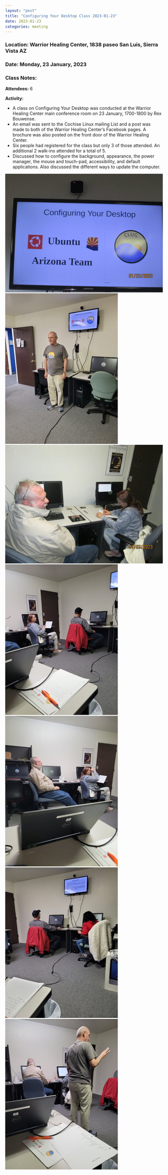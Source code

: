 ```yaml
---
layout: "post"
title: "Configuring Your Desktop Class 2023-01-23"
date: 2023-01-23
categories: meeting
---
```


### Location: Warrior Healing Center, 1838 paseo San Luis, Sierra Vista AZ

### Date: Monday, 23 January, 2023

### Class Notes:

**Attendees:** 6

**Activity:**
 * A class on Configuring Your Desktop was conducted at the Warrior Healing Center main conference room on 23 January, 1700-1800 by Rex Bouwense.
 * An email was sent to the Cochise Linux mailing List and a post was made to both of the Warrior Healing Center’s Facebook pages.  A brochure was also posted on the front door of the Warrior Healing Center.
 * Six people had registered for the class but only 3 of those attended.  An additional 2 walk-ins attended for a total of 5.
 * Discussed how to configure the background, appearance, the power manager, the mouse and touch-pad, accessibility, and default applications.  Also discussed the different ways to update the computer.

![alt text](https://raw.githubusercontent.com/CochiseLinuxUsersGroup/CochiseLinuxUsersGroup.github.io/master/images2/rsz_whc_class_configuring_your_desktop-1.jpg)
![alt text](https://raw.githubusercontent.com/CochiseLinuxUsersGroup/CochiseLinuxUsersGroup.github.io/master/images2/rsz_whc_class_configuring_your_desktop-5.jpg)
![alt text](https://raw.githubusercontent.com/CochiseLinuxUsersGroup/CochiseLinuxUsersGroup.github.io/master/images2/rsz_whc_class_configuring_your_desktop-3.jpg)
![alt text](https://raw.githubusercontent.com/CochiseLinuxUsersGroup/CochiseLinuxUsersGroup.github.io/master/images2/rsz_whc_class_configuring_your_desktop-6.jpg)
![alt text](https://raw.githubusercontent.com/CochiseLinuxUsersGroup/CochiseLinuxUsersGroup.github.io/master/images2/rsz_whc_class_configuring_your_desktop-7.jpg)
![alt text](https://raw.githubusercontent.com/CochiseLinuxUsersGroup/CochiseLinuxUsersGroup.github.io/master/images2/rsz_whc_class_configuring_your_desktop-8.jpg)
![alt text](https://raw.githubusercontent.com/CochiseLinuxUsersGroup/CochiseLinuxUsersGroup.github.io/master/images2/rsz_whc_class_configuring_your_desktop-9.jpg)
